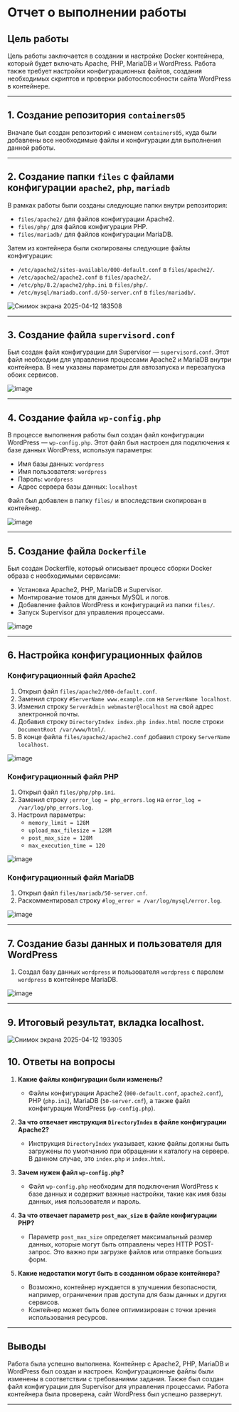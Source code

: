 # Отчет о выполнении работы

## Цель работы
Цель работы заключается в создании и настройке Docker контейнера, который будет включать Apache, PHP, MariaDB и WordPress. Работа также требует настройки конфигурационных файлов, создания необходимых скриптов и проверки работоспособности сайта WordPress в контейнере.

---

## 1. Создание репозитория `containers05`

Вначале был создан репозиторий с именем `containers05`, куда были добавлены все необходимые файлы и конфигурации для выполнения данной работы.

---

## 2. Создание папки `files` с файлами конфигурации `apache2`, `php`, `mariadb`

В рамках работы были созданы следующие папки внутри репозитория:
- `files/apache2/` для файлов конфигурации Apache2.
- `files/php/` для файлов конфигурации PHP.
- `files/mariadb/` для файлов конфигурации MariaDB.

Затем из контейнера были скопированы следующие файлы конфигурации:
- `/etc/apache2/sites-available/000-default.conf` в `files/apache2/`.
- `/etc/apache2/apache2.conf` в `files/apache2/`.
- `/etc/php/8.2/apache2/php.ini` в `files/php/`.
- `/etc/mysql/mariadb.conf.d/50-server.cnf` в `files/mariadb/`.

![Снимок экрана 2025-04-12 183508](https://github.com/user-attachments/assets/af523b6e-455b-4586-b316-88eb6f9c124a)

---

## 3. Создание файла `supervisord.conf`

Был создан файл конфигурации для Supervisor — `supervisord.conf`. Этот файл необходим для управления процессами Apache2 и MariaDB внутри контейнера. В нем указаны параметры для автозапуска и перезапуска обоих сервисов.

![image](https://github.com/user-attachments/assets/1449f182-7a14-40ab-837f-6f5aa0916ba7)

---

## 4. Создание файла `wp-config.php`

В процессе выполнения работы был создан файл конфигурации WordPress — `wp-config.php`. Этот файл был настроен для подключения к базе данных WordPress, используя параметры:
- Имя базы данных: `wordpress`
- Имя пользователя: `wordpress`
- Пароль: `wordpress`
- Адрес сервера базы данных: `localhost`

Файл был добавлен в папку `files/` и впоследствии скопирован в контейнер.

![image](https://github.com/user-attachments/assets/7b531789-5d06-43b2-bb83-05ed04f6da1b)

---

## 5. Создание файла `Dockerfile`

Был создан Dockerfile, который описывает процесс сборки Docker образа с необходимыми сервисами:
- Установка Apache2, PHP, MariaDB и Supervisor.
- Монтирование томов для данных MySQL и логов.
- Добавление файлов WordPress и конфигураций из папки `files/`.
- Запуск Supervisor для управления процессами.

![image](https://github.com/user-attachments/assets/127a0994-f9d9-43c1-b25c-22f4c32f316c)

---

## 6. Настройка конфигурационных файлов

### Конфигурационный файл Apache2

1. Открыл файл `files/apache2/000-default.conf`.
2. Заменил строку `#ServerName www.example.com` на `ServerName localhost`.
3. Изменил строку `ServerAdmin webmaster@localhost` на свой адрес электронной почты.
4. Добавил строку `DirectoryIndex index.php index.html` после строки `DocumentRoot /var/www/html/`.
5. В конце файла `files/apache2/apache2.conf` добавил строку `ServerName localhost`.

![image](https://github.com/user-attachments/assets/22bee01d-5782-41f5-81ab-a2c578e64098)

### Конфигурационный файл PHP

1. Открыл файл `files/php/php.ini`.
2. Заменил строку `;error_log = php_errors.log` на `error_log = /var/log/php_errors.log`.
3. Настроил параметры:
    - `memory_limit = 128M`
    - `upload_max_filesize = 128M`
    - `post_max_size = 128M`
    - `max_execution_time = 120`

![image](https://github.com/user-attachments/assets/cc2fe1e2-1faf-410b-a84b-4b61b4cd23c8)

### Конфигурационный файл MariaDB

1. Открыл файл `files/mariadb/50-server.cnf`.
2. Раскомментировал строку `#log_error = /var/log/mysql/error.log`.

![image](https://github.com/user-attachments/assets/c78be241-68ab-464d-8d66-c4776fdaa7dc)

---

## 7. Создание базы данных и пользователя для WordPress

1. Создал базу данных `wordpress` и пользователя `wordpress` с паролем `wordpress` в контейнере MariaDB.

![image](https://github.com/user-attachments/assets/c9e57c99-436f-409d-8624-8fa87a667108)

---

## 9. Итоговый результат, вкладка localhost.

![Снимок экрана 2025-04-12 193305](https://github.com/user-attachments/assets/5dbf83ed-62ba-49b4-910d-6b06e1da16c9)

## 10. Ответы на вопросы

1. **Какие файлы конфигурации были изменены?**
   - Файлы конфигурации Apache2 (`000-default.conf`, `apache2.conf`), PHP (`php.ini`), MariaDB (`50-server.cnf`), а также файл конфигурации WordPress (`wp-config.php`).

2. **За что отвечает инструкция `DirectoryIndex` в файле конфигурации Apache2?**
   - Инструкция `DirectoryIndex` указывает, какие файлы должны быть загружены по умолчанию при обращении к каталогу на сервере. В данном случае, это `index.php` и `index.html`.

3. **Зачем нужен файл `wp-config.php`?**
   - Файл `wp-config.php` необходим для подключения WordPress к базе данных и содержит важные настройки, такие как имя базы данных, имя пользователя и пароль.

4. **За что отвечает параметр `post_max_size` в файле конфигурации PHP?**
   - Параметр `post_max_size` определяет максимальный размер данных, которые могут быть отправлены через HTTP POST-запрос. Это важно при загрузке файлов или отправке больших форм.

5. **Какие недостатки могут быть в созданном образе контейнера?**
   - Возможно, контейнер нуждается в улучшении безопасности, например, ограничении прав доступа для базы данных и других сервисов.
   - Контейнер может быть более оптимизирован с точки зрения использования ресурсов.

---

## Выводы

Работа была успешно выполнена. Контейнер с Apache2, PHP, MariaDB и WordPress был создан и настроен. Конфигурационные файлы были изменены в соответствии с требованиями задания. Также был создан файл конфигурации для Supervisor для управления процессами. Работа контейнера была проверена, сайт WordPress был успешно развернут.

---

